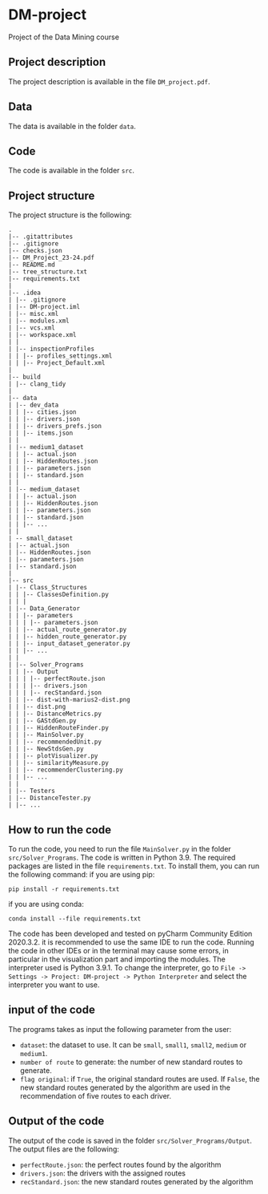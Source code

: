 # DM-project
Project of the Data Mining course

## Project description

The project description is available in the file `DM_project.pdf`.

## Data

The data is available in the folder `data`.

## Code

The code is available in the folder `src`.

## Project structure

The project structure is the following:

```
.
|-- .gitattributes
|-- .gitignore
|-- checks.json
|-- DM_Project_23-24.pdf
|-- README.md
|-- tree_structure.txt
|-- requirements.txt
|
|-- .idea
| |-- .gitignore
| |-- DM-project.iml
| |-- misc.xml
| |-- modules.xml
| |-- vcs.xml
| |-- workspace.xml
| |
| |-- inspectionProfiles
| | |-- profiles_settings.xml
| | |-- Project_Default.xml
| 
|-- build
| |-- clang_tidy
|
|-- data
| |-- dev_data
| | |-- cities.json
| | |-- drivers.json
| | |-- drivers_prefs.json
| | |-- items.json
| |
| |-- medium1_dataset
| | |-- actual.json
| | |-- HiddenRoutes.json
| | |-- parameters.json
| | |-- standard.json
| |
| |-- medium_dataset
| | |-- actual.json
| | |-- HiddenRoutes.json
| | |-- parameters.json
| | |-- standard.json
| | |-- ...
| |
| -- small_dataset
| |-- actual.json
| |-- HiddenRoutes.json
| |-- parameters.json
| |-- standard.json
|
|-- src
| |-- Class_Structures
| | |-- ClassesDefinition.py
| | |
| |-- Data_Generator
| | |-- parameters
| | | |-- parameters.json
| | |-- actual_route_generator.py
| | |-- hidden_route_generator.py
| | |-- input_dataset_generator.py
| | |-- ...
| |
| |-- Solver_Programs
| | |-- Output
| | | |-- perfectRoute.json
| | | |-- drivers.json
| | | |-- recStandard.json
| | |-- dist-with-marius2-dist.png
| | |-- dist.png
| | |-- DistanceMetrics.py
| | |-- GAStdGen.py
| | |-- HiddenRouteFinder.py
| | |-- MainSolver.py
| | |-- recommendedUnit.py
| | |-- NewStdsGen.py
| | |-- plotVisualizer.py
| | |-- similarityMeasure.py
| | |-- recommenderClustering.py
| | |-- ...
| |
| |-- Testers
| |-- DistanceTester.py
| |-- ...
``` 

## How to run the code

To run the code, you need to run the file `MainSolver.py` in the folder `src/Solver_Programs`. The code is written in Python 3.9. The required packages are listed in the file `requirements.txt`. To install them, you can run the following command:
if you are using pip:
```
pip install -r requirements.txt
```
if you are using conda:
```
conda install --file requirements.txt
```

The code has been developed and tested on pyCharm Community Edition 2020.3.2. it is recommended to use the same IDE to run the code. Running the code in other IDEs or in the terminal may cause some errors, in particular in the visualization part and importing the modules.
The interpreter used is Python 3.9.1. To change the interpreter, go to `File -> Settings -> Project: DM-project -> Python Interpreter` and select the interpreter you want to use.

## input of the code

The programs takes as input the following parameter from the user:
- `dataset`: the dataset to use. It can be `small`, `small1`, `small2`, `medium` or `medium1`.
- `number of route` to generate: the number of new standard routes to generate.
- `flag original`: if `True`, the original standard routes are used. If `False`, the new standard routes generated by the algorithm are used in the recommendation of five routes to each driver.

## Output of the code

The output of the code is saved in the folder `src/Solver_Programs/Output`. The output files are the following:
- `perfectRoute.json`: the perfect routes found by the algorithm
- `drivers.json`: the drivers with the assigned routes
- `recStandard.json`: the new standard routes generated by the algorithm
